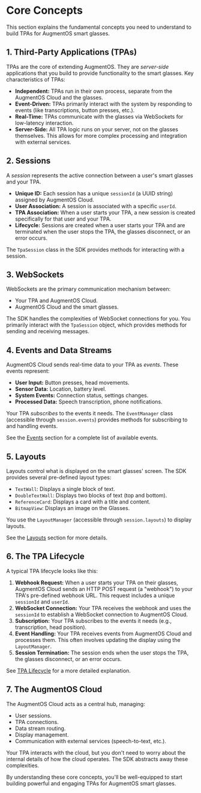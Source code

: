 # Core Concepts

This section explains the fundamental concepts you need to understand to build TPAs for AugmentOS smart glasses.

## 1. Third-Party Applications (TPAs)

TPAs are the core of extending AugmentOS.  They are *server-side* applications that you build to provide functionality to the smart glasses.  Key characteristics of TPAs:

*   **Independent:** TPAs run in their own process, separate from the AugmentOS Cloud and the glasses.
*   **Event-Driven:** TPAs primarily interact with the system by responding to events (like transcriptions, button presses, etc.).
*   **Real-Time:** TPAs communicate with the glasses via WebSockets for low-latency interaction.
*   **Server-Side:**  All TPA logic runs on your server, not on the glasses themselves. This allows for more complex processing and integration with external services.

## 2. Sessions

A *session* represents the active connection between a user's smart glasses and your TPA.

*   **Unique ID:**  Each session has a unique `sessionId` (a UUID string) assigned by AugmentOS Cloud.
*   **User Association:** A session is associated with a specific `userId`.
*   **TPA Association:** When a user starts your TPA, a new session is created specifically for that user and your TPA.
*   **Lifecycle:** Sessions are created when a user starts your TPA and are terminated when the user stops the TPA, the glasses disconnect, or an error occurs.

The `TpaSession` class in the SDK provides methods for interacting with a session.

## 3. WebSockets

WebSockets are the primary communication mechanism between:

*   Your TPA and AugmentOS Cloud.
*   AugmentOS Cloud and the smart glasses.

The SDK handles the complexities of WebSocket connections for you. You primarily interact with the `TpaSession` object, which provides methods for sending and receiving messages.

## 4. Events and Data Streams

AugmentOS Cloud sends real-time data to your TPA as *events*.  These events represent:

*   **User Input:** Button presses, head movements.
*   **Sensor Data:** Location, battery level.
*   **System Events:** Connection status, settings changes.
*   **Processed Data:**  Speech transcription, phone notifications.

Your TPA *subscribes* to the events it needs.  The `EventManager` class (accessible through `session.events`) provides methods for subscribing to and handling events.

See the [Events](./events) section for a complete list of available events.

## 5. Layouts

Layouts control what is displayed on the smart glasses' screen.  The SDK provides several pre-defined layout types:

*   `TextWall`:  Displays a single block of text.
*   `DoubleTextWall`:  Displays two blocks of text (top and bottom).
*   `ReferenceCard`:  Displays a card with a title and content.
*   `BitmapView`: Displays an image on the Glasses.

You use the `LayoutManager` (accessible through `session.layouts`) to display layouts.

See the [Layouts](./layouts) section for more details.

## 6. The TPA Lifecycle

A typical TPA lifecycle looks like this:

1.  **Webhook Request:**  When a user starts your TPA on their glasses, AugmentOS Cloud sends an HTTP POST request (a "webhook") to your TPA's pre-defined webhook URL.  This request includes a unique `sessionId` and `userId`.
2.  **WebSocket Connection:**  Your TPA receives the webhook and uses the `sessionId` to establish a WebSocket connection to AugmentOS Cloud.
3.  **Subscription:** Your TPA subscribes to the events it needs (e.g., transcription, head position).
4.  **Event Handling:**  Your TPA receives events from AugmentOS Cloud and processes them.  This often involves updating the display using the `LayoutManager`.
5.  **Session Termination:** The session ends when the user stops the TPA, the glasses disconnect, or an error occurs.

See [TPA Lifecycle](./tpa-lifecycle) for a more detailed explanation.

## 7. The AugmentOS Cloud

The AugmentOS Cloud acts as a central hub, managing:

*   User sessions.
*   TPA connections.
*   Data stream routing.
*   Display management.
*   Communication with external services (speech-to-text, etc.).

Your TPA interacts with the cloud, but you don't need to worry about the internal details of how the cloud operates.  The SDK abstracts away these complexities.

By understanding these core concepts, you'll be well-equipped to start building powerful and engaging TPAs for AugmentOS smart glasses.
